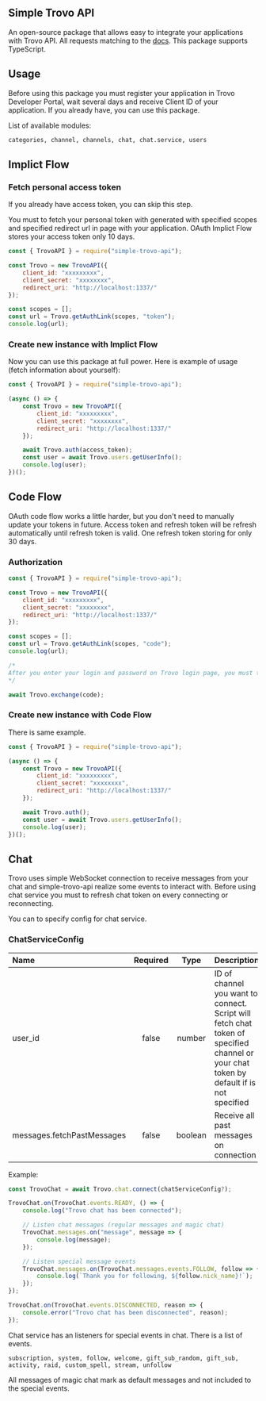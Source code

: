 ## Simple Trovo API

An open-source package that allows easy to integrate your applications with Trovo API. All requests matching to the [docs](https://developer.trovo.live/docs/APIs.html#_1-introduction). This package supports TypeScript.

## Usage

Before using this package you must register your application in Trovo Developer Portal, wait several days and receive Client ID of your application. If you already have, you can use this package.

List of available modules:
```bash
categories, channel, channels, chat, chat.service, users
```

## Implict Flow


### Fetch personal access token

If you already have access token, you can skip this step.

You must to fetch your personal token with generated with specified scopes and specified redirect url in page with your application. OAuth Implict Flow stores your access token only 10 days.

```javascript
const { TrovoAPI } = require("simple-trovo-api");

const Trovo = new TrovoAPI({
    client_id: "xxxxxxxxx",
    client_secret: "xxxxxxxx",
    redirect_uri: "http://localhost:1337/"
});

const scopes = [];
const url = Trovo.getAuthLink(scopes, "token");
console.log(url);
```

### Create new instance with Implict Flow

Now you can use this package at full power. Here is example of usage (fetch information about yourself):

```javascript
const { TrovoAPI } = require("simple-trovo-api");

(async () => {
    const Trovo = new TrovoAPI({
        client_id: "xxxxxxxxx",
        client_secret: "xxxxxxxx",
        redirect_uri: "http://localhost:1337/"
    });

    await Trovo.auth(access_token);
    const user = await Trovo.users.getUserInfo();
    console.log(user);
})();
```

## Code Flow

OAuth code flow works a little harder, but you don't need to manually update your tokens in future. Access token and refresh token will be refresh automatically until refresh token is valid. One refresh token storing for only 30 days.

### Authorization

```javascript
const { TrovoAPI } = require("simple-trovo-api");

const Trovo = new TrovoAPI({
    client_id: "xxxxxxxxx",
    client_secret: "xxxxxxxx",
    redirect_uri: "http://localhost:1337/"
});

const scopes = [];
const url = Trovo.getAuthLink(scopes, "code");
console.log(url);

/*
After you enter your login and password on Trovo login page, you must to exchange received code to access token and refresh token.
*/

await Trovo.exchange(code);
```


### Create new instance with Code Flow

There is same example.

```javascript
const { TrovoAPI } = require("simple-trovo-api");

(async () => {
    const Trovo = new TrovoAPI({
        client_id: "xxxxxxxxx",
        client_secret: "xxxxxxxx",
        redirect_uri: "http://localhost:1337/"
    });

    await Trovo.auth();
    const user = await Trovo.users.getUserInfo();
    console.log(user);
})();
```

## Chat

Trovo uses simple WebSocket connection to receive messages from your chat and simple-trovo-api realize some events to interact with. Before using chat service you must to refresh chat token on every connecting or reconnecting.

You can to specify config for chat service.

### ChatServiceConfig
| Name | Required | Type | Description |
| :--- | :---: | :---: | :--- |
| user_id | false | number | ID of channel you want to connect. Script will fetch chat token of specified channel or your chat token by default if is not specified |
| messages.fetchPastMessages | false | boolean | Receive all past messages on connection |

Example:

```javascript
const TrovoChat = await Trovo.chat.connect(chatServiceConfig?);

TrovoChat.on(TrovoChat.events.READY, () => {
    console.log("Trovo chat has been connected");

    // Listen chat messages (regular messages and magic chat)
    TrovoChat.messages.on("message", message => {
        console.log(message);
    });

    // Listen special message events
    TrovoChat.messages.on(TrovoChat.messages.events.FOLLOW, follow => {
        console.log(`Thank you for following, ${follow.nick_name}!`);
    });
});

TrovoChat.on(TrovoChat.events.DISCONNECTED, reason => {
    console.error("Trovo chat has been disconnected", reason);
});
```

Chat service has an listeners for special events in chat. There is a list of events.

```
subscription, system, follow, welcome, gift_sub_random, gift_sub, activity, raid, custom_spell, stream, unfollow
```

All messages of magic chat mark as default messages and not included to the special events.